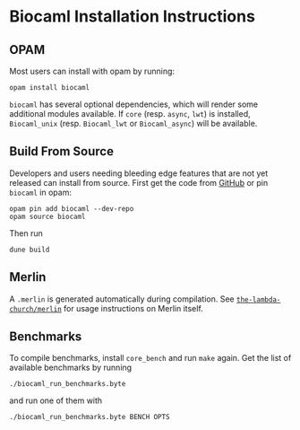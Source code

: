 Biocaml Installation Instructions
=================================

## OPAM
Most users can install with opam by running:

    opam install biocaml

`biocaml` has several optional dependencies, which will render some
additional modules available. If `core` (resp. `async`, `lwt`) is
installed, `Biocaml_unix` (resp. `Biocaml_lwt` or `Biocaml_async`)
will be available.

## Build From Source
Developers and users needing bleeding edge features that are not yet
released can install from source. First get the code from
[GitHub](https://github.com/biocaml/biocaml) or pin `biocaml` in opam:

    opam pin add biocaml --dev-repo
	opam source biocaml

Then run

    dune build

## Merlin

A `.merlin` is generated automatically during compilation. See
[`the-lambda-church/merlin`](https://github.com/the-lambda-church/merlin)
for usage instructions on Merlin itself.


## Benchmarks

To compile benchmarks, install `core_bench` and run `make`
again. Get the list of available benchmarks by running

	./biocaml_run_benchmarks.byte

and run one of them with

	./biocaml_run_benchmarks.byte BENCH OPTS

